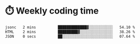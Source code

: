 
# :stopwatch: Weekly coding time
<!--START_SECTION:waka-->

```txt
jsonc   2 mins          █████████████▓░░░░░░░░░░░   54.10 %
HTML    2 mins          █████████▓░░░░░░░░░░░░░░░   38.26 %
JSON    0 secs          ██░░░░░░░░░░░░░░░░░░░░░░░   07.64 %
```

<!--END_SECTION:waka-->


<!-- <p> <img src="https://github-readme-stats.vercel.app/api?username=cozgerest&show_icons=true&hide_border=false" />  </p> -->

